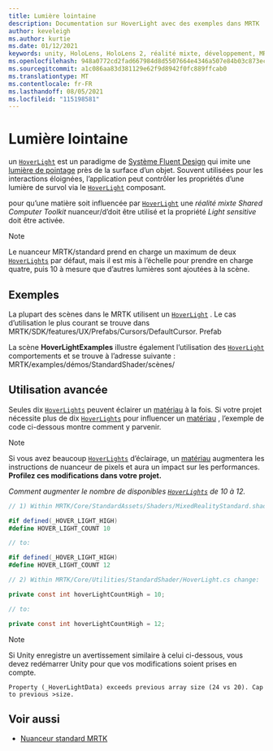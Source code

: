 ```yaml
---
title: Lumière lointaine
description: Documentation sur HoverLight avec des exemples dans MRTK
author: keveleigh
ms.author: kurtie
ms.date: 01/12/2021
keywords: unity, HoloLens, HoloLens 2, réalité mixte, développement, MRTK, lumière de survol,
ms.openlocfilehash: 948a0772cd2fad667984d8d5507664e4346a507e84b03c873eccf8d3f1e66532
ms.sourcegitcommit: a1c086aa83d381129e62f9d8942f0fc889ffcab0
ms.translationtype: MT
ms.contentlocale: fr-FR
ms.lasthandoff: 08/05/2021
ms.locfileid: "115198581"
---
```

# <a name="hover-light"></a>Lumière lointaine

un [`HoverLight`](xref:Microsoft.MixedReality.Toolkit.Utilities.HoverLight) est un paradigme de [Système Fluent Design](https://www.microsoft.com/design/fluent/) qui imite une [lumière de pointage](https://docs.unity3d.com/Manual/Lighting.html) près de la surface d’un objet. Souvent utilisées pour les interactions éloignées, l’application peut contrôler les propriétés d’une lumière de survol via le [`HoverLight`](xref:Microsoft.MixedReality.Toolkit.Utilities.HoverLight) composant.

pour qu’une matière soit influencée par [`HoverLight`](xref:Microsoft.MixedReality.Toolkit.Utilities.HoverLight) une *réalité mixte Shared Computer Toolkit* nuanceur/d’doit être utilisé et la propriété *Light sensitive* doit être activée.

> [!Note]
> Le nuanceur MRTK/standard prend en charge un maximum de deux [`HoverLights`](xref:Microsoft.MixedReality.Toolkit.Utilities.HoverLight) par défaut, mais il est mis à l’échelle pour prendre en charge quatre, puis 10 à mesure que d’autres lumières sont ajoutées à la scène.

## <a name="examples"></a>Exemples

La plupart des scènes dans le MRTK utilisent un [`HoverLight`](xref:Microsoft.MixedReality.Toolkit.Utilities.HoverLight) . Le cas d’utilisation le plus courant se trouve dans MRTK/SDK/features/UX/Prefabs/Cursors/DefaultCursor. Prefab

La scène **HoverLightExamples** illustre également l’utilisation des [`HoverLight`](xref:Microsoft.MixedReality.Toolkit.Utilities.HoverLight) comportements et se trouve à l’adresse suivante : MRTK/examples/démos/StandardShader/scènes/

## <a name="advanced-usage"></a>Utilisation avancée

Seules dix [`HoverLights`](xref:Microsoft.MixedReality.Toolkit.Utilities.HoverLight) peuvent éclairer un [matériau](https://docs.unity3d.com/ScriptReference/Material.html) à la fois. Si votre projet nécessite plus de dix [`HoverLights`](xref:Microsoft.MixedReality.Toolkit.Utilities.HoverLight) pour influencer un [matériau](https://docs.unity3d.com/ScriptReference/Material.html) , l’exemple de code ci-dessous montre comment y parvenir.

> [!Note]
> Si vous avez beaucoup [`HoverLights`](xref:Microsoft.MixedReality.Toolkit.Utilities.HoverLight) d’éclairage, un [matériau](https://docs.unity3d.com/ScriptReference/Material.html) augmentera les instructions de nuanceur de pixels et aura un impact sur les performances. **Profilez ces modifications dans votre projet.**

*Comment augmenter le nombre de disponibles [`HoverLights`](xref:Microsoft.MixedReality.Toolkit.Utilities.HoverLight) de 10 à 12.*

```C#
// 1) Within MRTK/Core/StandardAssets/Shaders/MixedRealityStandard.shader change:

#if defined(_HOVER_LIGHT_HIGH)
#define HOVER_LIGHT_COUNT 10

// to:

#if defined(_HOVER_LIGHT_HIGH)
#define HOVER_LIGHT_COUNT 12

// 2) Within MRTK/Core/Utilities/StandardShader/HoverLight.cs change:

private const int hoverLightCountHigh = 10;

// to:

private const int hoverLightCountHigh = 12;
```

> [!NOTE]
> Si Unity enregistre un avertissement similaire à celui ci-dessous, vous devez redémarrer Unity pour que vos modifications soient prises en compte.
>
> `Property (_HoverLightData) exceeds previous array size (24 vs 20). Cap to previous >size.`

## <a name="see-also"></a>Voir aussi

* [Nuanceur standard MRTK](mrtk-standard-shader.md)
